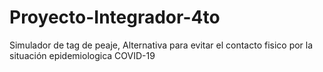# Proyecto-Integrador-4to
Simulador de tag de peaje, 
Alternativa para evitar el contacto fisico por la situación epidemiologica COVID-19
